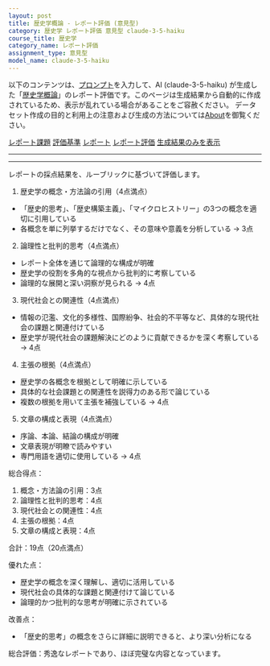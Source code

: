 ```yaml
---
layout: post
title: 歴史学概論 - レポート評価 (意見型)
category: 歴史学 レポート評価 意見型 claude-3-5-haiku
course_title: 歴史学
category_name: レポート評価
assignment_type: 意見型
model_name: claude-3-5-haiku
---
```


以下のコンテンツは、[プロンプト](http://127.0.0.1:8000/generated/歴史学/claude-3-5-haiku/prompt_レポート評価-意見型.md)を入力して、AI (claude-3-5-haiku) が生成した「[歴史学概論](/contents/歴史学/)」のレポート評価です。このページは生成結果から自動的に作成されているため、表示が乱れている場合があることをご容赦ください。
データセット作成の目的と利用上の注意および生成の方法については[About](/About)を御覧ください。

[レポート課題](../レポート課題-意見型)
[評価基準](../評価基準-意見型)
[レポート](../レポート-意見型)
[レポート評価](../レポート評価-意見型)
[生成結果のみを表示](http://127.0.0.1:8000/generated/歴史学/claude-3-5-haiku/レポート評価-意見型.md)
  

***
***
  
レポートの採点結果を、ルーブリックに基づいて評価します。

1. 歴史学の概念・方法論の引用（4点満点）
- 「歴史的思考」、「歴史構築主義」、「マイクロヒストリー」の3つの概念を適切に引用している
- 各概念を単に列挙するだけでなく、その意味や意義を分析している
→ 3点

2. 論理性と批判的思考（4点満点）
- レポート全体を通じて論理的な構成が明確
- 歴史学の役割を多角的な視点から批判的に考察している
- 論理的な展開と深い洞察が見られる
→ 4点

3. 現代社会との関連性（4点満点）
- 情報の氾濫、文化的多様性、国際紛争、社会的不平等など、具体的な現代社会の課題と関連付けている
- 歴史学が現代社会の課題解決にどのように貢献できるかを深く考察している
→ 4点

4. 主張の根拠（4点満点）
- 歴史学の各概念を根拠として明確に示している
- 具体的な社会課題との関連性を説得力のある形で論じている
- 複数の根拠を用いて主張を補強している
→ 4点

5. 文章の構成と表現（4点満点）
- 序論、本論、結論の構成が明確
- 文章表現が明瞭で読みやすい
- 専門用語を適切に使用している
→ 4点

総合得点：
1. 概念・方法論の引用：3点
2. 論理性と批判的思考：4点
3. 現代社会との関連性：4点
4. 主張の根拠：4点
5. 文章の構成と表現：4点

合計：19点（20点満点）

優れた点：
- 歴史学の概念を深く理解し、適切に活用している
- 現代社会の具体的な課題と関連付けて論じている
- 論理的かつ批判的な思考が明確に示されている

改善点：
- 「歴史的思考」の概念をさらに詳細に説明できると、より深い分析になる

総合評価：秀逸なレポートであり、ほぼ完璧な内容となっています。
